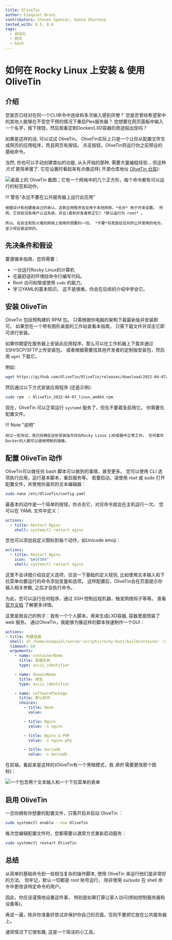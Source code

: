 ```yaml
---
title: OliveTin
author: Ezequiel Bruni
contributors: Steven Spencer, Ganna Zhyrnova
tested_with: 8.5, 8.6
tags:
  - 自动化
  - 网页
  - bash
---
```


# 如何在 Rocky Linux 上安装 & 使用 OliveTin

## 介绍

您是否已经对在同一个CLI命令中连续和多次输入感到厌倦？ 您是否曾经希望家中的其他人能够在不受您干预的情况下重启Plex服务器？ 您想要在网页面板中输入一个名字，按下按钮，然后观看定制Docker/LXD容器的奇迹般出现吗？

如果是这样的话, 可以试试 OliveTin。 OliveTin实际上只是一个让你从配置文件生成网页的应用程序，而且网页有按钮。 点击按钮，OliveTin将运行你之前预设的基础命令。

当然, 你也可以手动创建类似的功能, 从头开始的那种, 需要大量编程经验... 但这种 *方式* 更简单罢了. 它在设置时看起来有点像这样( 开源仓库地址 [OliveTin 仓库](https://github.com/OliveTin/OliveTin)):

![桌面上的 OliveTin 截图；它有一个网格中的几个正方形，每个命令都有可以运行的标签和动作。](olivetin/screenshotDesktop.png)

!!! 警告“永远不要在公共服务器上运行此应用”

    根据设计和创建者自己的承认，这款应用程序旨在用于本地网络，*也许* 用于开发设置。 然而，它目前没有用户认证系统，并且(直到开发者修正它) *默认运行为 root* 。
    
    所以，在安全和防火墙的网络上使用你想要的一切。 *不要*将其放在任何供公开使用的地方。 至少现在是这样的。

## 先决条件和假设

要遵循本指南，您将需要：

* 一台运行Rocky Linux的计算机
* 在最舒适的环境给命令行编写代码。
* Root 访问权限或使用 `sudo` 的能力。
* 学习YAML的基本知识。 这不是很难，你会在后续的介绍中学会它。

## 安装 OliveTin

OliveTin 包括预构建的 RPM 包。 只需根据你电脑的架构下载最新版并安装即可。 如果您在一个带有图形桌面的工作站查看本指南， 只需下载文件并双击它即可进行安装。

如果你期望在服务器上安装此应用程序，那么可以在工作机器上下载并通过SSH/SCP/SFTP上传安装包。 或者根据需要找其他开发者的定制版安装包，然后用 `wget` 下载它。

例如:

```bash
wget https://github.com/OliveTin/OliveTin/releases/download/2022-04-07/OliveTin_2022-04-07_linux_amd64.rpm
```

然后通过以下方式安装应用程序 (还是示例):

```bash
sudo rpm -i OliveTin_2022-04-07_linux_amd64.rpm
```

现在，OliveTin 可以正常运行 `systemd` 服务了，但先不要着急启用它。 你需要先配置文件。

!!! Note "说明"

    经过一些测试，我已经确定这些安装指令将在Rocky Linux LXD容器中正常工作。 任何喜欢Docker的人都可以使用预制的镜像。

## 配置 OliveTin 动作

OliveTin可以做任何 bash 脚本可以做到的事情，甚至更多。 您可以使用 CLI 选项执行应用，运行基本脚本，重启服务等。 若要启动，请使用 root 或 sudo 打开配置文件，并使用你喜欢的文本编辑器：

```bash
sudo nano /etc/OliveTin/config.yaml
```

最基本的动作是一个简单的按钮，你点击它，对应命令就会在主机运行一次。 您可以在 YAML 文件中定义：

```yaml
actions:
  - title: Restart Nginx
    shell: systemctl restart nginx
```

您也可以添加自定义图标到每个动作，如Unicode emoji：

```yaml
actions:
  - title: Restart Nginx
    icon: "&#1F504"
    shell: systemctl restart nginx
```

这里不会详细介绍自定义选项，仅说一下基础的定义规则, 比如使用文本输入和下拉菜单向要运行的命令添加变量和选项。 这样配置后，OliveTin会在页面提示你输入相关参数, 之后才会执行命令。

为此，您可以运行任何程序，通过 SSH 控制远程机器，触发网络钩子等等。 查看 [官方文档](https://docs.olivetin.app/actions.html) 了解更多详情。

这里是我自己的例子：我有一个个人脚本，用来生成LXD容器, 容器里面预装了 web 服务。 通过OliveTin，我能够为像这样的脚本快速制作一个GUI：

```yaml
actions:
- title: 构建容器
  shell: sh /home/ezequiel/server-scripts/rocky-host/buildcontainer -c {{ containerName }} -d {{ domainName }} {{ softwarePackage }}
  timeout: 60
  arguments:
    - name: containerName
      title: 容器名称
      type: ascii_identifier

    - name: domainName
      title: 域名
      type: ascii_identifier

    - name: softwarePackage
      title: 默认软件
      choices:
        - title: None
          value:

        - title: Nginx
          value: -s nginx

        - title: Nginx & PHP
          value: -s nginx-php

        - title: mariadb
          value: -s mariadb
```

在前端，看起来是这样的(OliveTin有一个黑暗模式，我 *真的* 需要更改那个图标)：

![一个包含两个文本输入和一个下拉菜单的表单](olivetin/containeraction.png)

## 启用 OliveTin

一旦你拥有你想要的配置文件，只需开启并启动 OliveTin ：

```bash
sudo systemctl enable --now OliveTin
```

每次您编辑配置文件时，您都需要以通常方式重新启动服务：

```bash
sudo systemctl restart OliveTin
```

## 总结

从简单的基础命令到一些相当复杂的操作脚本, 使用 OliveTin 来运行他们是非常好的方法。 但牢记，默认一切都是 root 账号运行， 除非使用 su/sudo 在 shell 命令中更改该特定命令的用户。

因此，你应该谨慎地设置这件事， 特别是如果打算让家人访问(例如控制服务器和设备等)。

再说一遍，除非你准备好尝试并保护你自己的页面，否则不要把它放在公共服务器上。

通常情况下它很有趣, 这是一个简洁的小工具。
